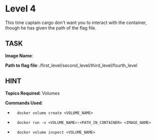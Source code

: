 # Level 4
This time captain cargo don't want you to interact with the container, though he has given the path of the flag file.

## TASK

**Image Name**: 

**Path to flag file**: /first_level/second_level/third_level/fourth_level

## HINT

**Topics Required**: Volumes

**Commands Used**: 

-
        docker volume create <VOLUME_NAME>
-
        docker run -v <VOLUME_NAME>:<PATH_IN_CONTAINER> <IMAGE_NAME>
-
        docker volume inspect <VOLUME_NAME>
